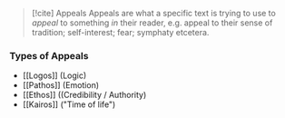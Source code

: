 >[!cite] Appeals
>Appeals are what a specific text is trying to use to *appeal* to something *in* their reader, e.g. appeal to their sense of tradition; self-interest; fear; symphaty etcetera.

### Types of Appeals
- [[Logos]] (Logic)
- [[Pathos]] (Emotion)
- [[Ethos]] ((Credibility / Authority)
- [[Kairos]] ("Time of life")


